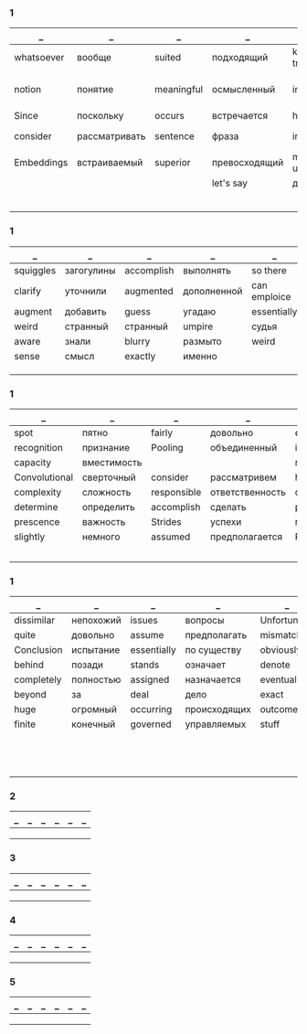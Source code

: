 ### 1
_|_|_|_|_|_
--|--|--|--|--|--
whatsoever|вообще|suited|подходящий|keep track|следить
notion|понятие|meaningful|осмысленный|irrelevant|не имеют значения
Since|поскольку|occurs|встречается|hope|надеюсь
consider|рассматривать|sentence|фраза|intact|не трунутый
Embeddings|встраиваемый|superior|превосходящий|messes up|портит
||||let's say|допустим
|||||
|||||
|||||
|||||
|||||
|||||


### 1
_|_|_|_|_|_
--|--|--|--|--|--
squiggles|загогулины|accomplish|выполнять|so there|так что
clarify|уточнили|augmented|дополненной|can emploice|можем использовать
augment|добавить|guess|угадаю|essentially|по сути
weird|странный|странный|umpire|судья|sense|смысл
aware|знали|blurry|размыто|weird|странный
sense|смысл|exactly|именно||
|||||
|||||
|||||


### 1
_|_|_|_|_|_
--|--|--|--|--|--
spot|пятно|fairly|довольно|essentially|по существу
recognition|признание|Pooling|объединенный|interchangably|взаимозаменяемые
capacity|вместимость|||made up|состоит
Convolutional|сверточный| consider|рассматривем|however|тем не менее
complexity|сложность|responsible|ответственность|quite common|довольно часто
determine|определить|accomplish|сделать|picking up|подбирать
prescence|важность|Strides|успехи|make up|составить
slightly|немного|assumed|предполагается|Pooling|объединение
|||||
|||||
|||||
|||||
|||||


### 1
_|_|_|_|_|_
--|--|--|--|--|--
dissimilar|непохожий|issues|вопросы|Unfortunalty|к несчастью
quite|довольно|assume|предполагать|mismatch|несоответствие
Conclusion|испытание|essentially|по существу|obviously|очевидно
behind|позади|stands|означает|denote|обозначить
completely|полностью|assigned|назначается|eventually|до тех пор
beyond|за|deal|дело|exact|точный
huge|огромный|occurring|происходящих|outcome|исход
finite|конечный|governed|управляемых|stuff|материал
|||||
|||||
|||||
|||||
|||||
|||||
|||||
|||||
|||||
|||||
|||||
|||||
|||||

### 2
_|_|_|_|_|_
--|--|--|--|--|--
|||||
|||||
|||||

### 3
_|_|_|_|_|_
--|--|--|--|--|--
|||||
|||||
|||||

### 4
_|_|_|_|_|_
--|--|--|--|--|--
|||||
|||||
|||||

### 5
_|_|_|_|_|_
--|--|--|--|--|--
|||||
|||||
|||||

